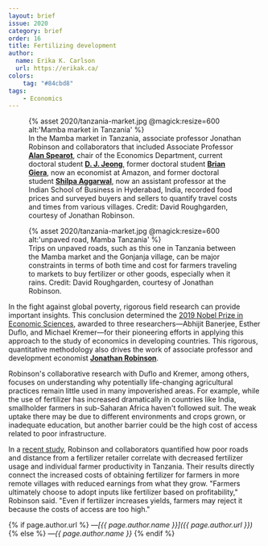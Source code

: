 ```yaml
---
layout: brief
issue: 2020
category: brief
order: 16
title: Fertilizing development
author:
  name: Erika K. Carlson
  url: https://erikak.ca/
colors:
    tag: "#84cbd8"
tags:
    - Economics
---
```

<figure class="">
  {% asset 2020/tanzania-market.jpg @magick:resize=600 alt:'Mamba market in Tanzania' %}<figcaption>In the Mamba market in Tanzania, associate professor Jonathan Robinson
and collaborators that included Associate Professor <a href="https://economics.ucsc.edu/faculty/ladder-faculty.php?uid=aspearot"><strong>Alan
Spearot</strong></a>,
chair of the Economics Department, current doctoral student <a href="https://people.ucsc.edu/~dajeong/"><strong>D. J.
Jeong</strong></a>, former
doctoral student <a href="https://www.linkedin.com/in/brian-giera-05205a59/"><strong>Brian
Giera</strong></a>,
now an economist at Amazon, and former doctoral student <a href="https://www.isb.edu/faculty/shilpa_aggarwal/"><strong>Shilpa
Aggarwal</strong></a>,
now an assistant professor at the Indian School of Business in
Hyderabad, India, recorded food prices and surveyed buyers and sellers
to quantify travel costs and times from various villages. Credit: David
Roughgarden, courtesy of Jonathan Robinson.</figcaption>
</figure>

<figure class="">
  {% asset 2020/tanzania-market.jpg @magick:resize=600 alt:'unpaved road, Mamba Tanzania' %}<figcaption>Trips on unpaved roads, such as this one in Tanzania between the Mamba
market and the Gonjanja village, can be major constraints in terms of
both time and cost for farmers traveling to markets to buy fertilizer or
other goods, especially when it rains. Credit: David Roughgarden,
courtesy of Jonathan Robinson.</figcaption>
</figure>

In the fight against global poverty, rigorous field research can provide
important insights. This conclusion determined the [2019 Nobel Prize in
Economic
Sciences](https://www.nobelprize.org/uploads/2019/10/press-economicsciences2019-2.pdf),
awarded to three researchers&mdash;Abhijit Banerjee, Esther Duflo, and
Michael Kremer&mdash;for their pioneering efforts in applying this approach
to the study of economics in developing countries. This rigorous,
quantitative methodology also drives the work of associate professor and
development economist [**Jonathan
Robinson**](https://economics.ucsc.edu/faculty/ladder-faculty.php?uid=jmrtwo).

Robinson's collaborative research with Duflo and Kremer, among others,
focuses on understanding why potentially life-changing agricultural
practices remain little used in many impoverished areas. For example,
while the use of fertilizer has increased dramatically in countries like
India, smallholder farmers in sub-Saharan Africa haven't followed suit.
The weak uptake there may be due to different environments and crops
grown, or inadequate education, but another barrier could be the high
cost of access related to poor infrastructure. 

In a [recent study](https://people.ucsc.edu/~jmrtwo/market_access.pdf),
Robinson and collaborators quantified how poor roads and distance from a
fertilizer retailer correlate with decreased fertilizer usage and
individual farmer productivity in Tanzania. Their results directly
connect the increased costs of obtaining fertilizer for farmers in more
remote villages with reduced earnings from what they grow. "Farmers
ultimately choose to adopt inputs like fertilizer based on
profitability," Robinson said. "Even if fertilizer increases yields,
farmers may reject it because the costs of access are too high."

{% if page.author.url %}
 *&mdash;[{{ page.author.name }}]({{ page.author.url }})*
{% else %}
*&mdash;{{ page.author.name }}*
{% endif %}
